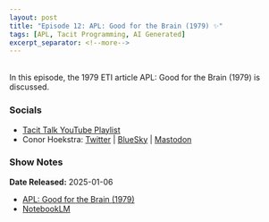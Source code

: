 ```yaml
---
layout: post
title: "Episode 12: APL: Good for the Brain (1979) ✨"
tags: [APL, Tacit Programming, AI Generated]
excerpt_separator: <!--more-->
---
```


<div id="buzzsprout-player-16392189"></div><script src="https://www.buzzsprout.com/2363521/episodes/16392189-episode-12-apl-good-for-the-brain-1979.js?container_id=buzzsprout-player-16392189&player=small" type="text/javascript" charset="utf-8"></script>

<br>In this episode, the 1979 ETI article APL: Good for the Brain (1979) is discussed.

<!--more-->

### Socials

* [Tacit Talk YouTube Playlist](https://www.youtube.com/playlist?list=PLVFrD1dmDdvenJhYti3HomLRkC4_Y9AXA)
* Conor Hoekstra: [Twitter](https://twitter.com/code_report) \| [BlueSky](https://bsky.app/profile/codereport.bsky.social) \| [Mastodon](https://mastodon.social/@code_report)

### Show Notes

**Date Released:** 2025-01-06 <br>

* [APL: Good for the Brain (1979)](https://github.com/codereport/Content/blob/main/Talks/2022-07-CppNorth/TheTwinAlgorithms/APL%20Good%20for%20the%20Brain.pdf)
* [NotebookLM](https://notebooklm.google.com/)
